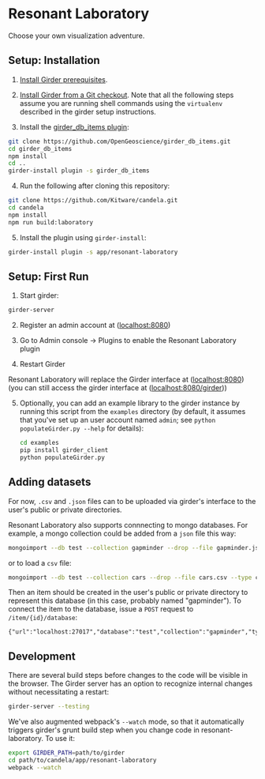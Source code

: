 # Resonant Laboratory

Choose your own visualization adventure.

## Setup: Installation

1. [Install Girder prerequisites](http://girder.readthedocs.org/en/latest/prerequisites.html).

2. [Install Girder from a Git checkout](http://girder.readthedocs.org/en/latest/installation.html#install-from-git-checkout). Note that all the following steps assume you are running shell commands
using the `virtualenv` described in the girder setup instructions.

3. Install the [girder_db_items plugin](https://github.com/OpenGeoscience/girder_db_items):

  ```bash
  git clone https://github.com/OpenGeoscience/girder_db_items.git
  cd girder_db_items
  npm install
  cd ..
  girder-install plugin -s girder_db_items
  ```

4. Run the following after cloning this repository:

  ```bash
  git clone https://github.com/Kitware/candela.git
  cd candela
  npm install
  npm run build:laboratory
  ```

5. Install the plugin using `girder-install`:

  ```bash
  girder-install plugin -s app/resonant-laboratory
  ```

## Setup: First Run

1. Start girder:

  ```bash
  girder-server
  ```

2. Register an admin account at ([localhost:8080](http://localhost:8080))

3. Go to Admin console -> Plugins to enable the Resonant Laboratory plugin

4. Restart Girder

Resonant Laboratory will replace the Girder interface at ([localhost:8080](http://localhost:8080))
(you can still access the girder interface at ([localhost:8080/girder](http://localhost:8080/girder)))

5. Optionally, you can add an example library to the girder instance
   by running this script from the `examples` directory (by default, it assumes that you've set up an user account named `admin`; see `python populateGirder.py --help` for details):

   ```bash
   cd examples
   pip install girder_client
   python populateGirder.py
   ```

## Adding datasets
For now, `.csv` and `.json` files can to be uploaded via girder's interface to the user's public or private directories.

Resonant Laboratory also supports connnecting to mongo databases. For example, a mongo collection could be added from a `json` file this way:

  ```bash
  mongoimport --db test --collection gapminder --drop --file gapminder.json --jsonArray
  ```

or to load a `csv` file:

  ```bash
  mongoimport --db test --collection cars --drop --file cars.csv --type csv --headerline
  ```

Then an item should be created in the user's public or private directory to represent this database (in this case, probably named "gapminder"). To connect the item to the database, issue a `POST` request to `/item/{id}/database`:

  ```
  {"url":"localhost:27017","database":"test","collection":"gapminder","type":"mongo"}
  ```

## Development

There are several build steps before changes to the code will
be visible in the browser. The Girder server has an option
to recognize internal changes without necessitating a restart:

  ```bash
  girder-server --testing
  ```

We've also augmented webpack's `--watch` mode, so that it automatically triggers
girder's grunt build step when you change code in resonant-laboratory. To
use it:

  ```bash
  export GIRDER_PATH=path/to/girder
  cd path/to/candela/app/resonant-laboratory
  webpack --watch
  ```
